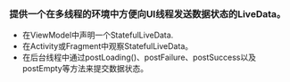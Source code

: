 ### 提供一个在多线程的环境中方便向UI线程发送数据状态的LiveData。

* 在ViewModel中声明一个StatefulLiveData.
* 在Activity或Fragment中观察StatefulLiveData。
* 在后台线程中通过postLoading()、postFailure、postSuccess以及postEmpty等方法来提交数据状态。